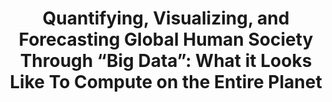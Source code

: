 ---
dateStart: 2016-03-21
dateEnd: 2016-03-21
title: "Quantifying, Visualizing, and Forecasting Global Human Society Through “Big Data”: What it Looks Like To Compute on the Entire Planet"
venue: "CNS Center, Indiana University"
organizer: Lisel Record
credit: "Places & Spaces"
city: Bloomington
state: IN
country: USA
pdfLink: 20160321-talks- kalevleetaru-big-data.pdf
venueImages:
 - sm: image01.sm.jpg
   lg: image01.lg.jpg
 - sm: image02.sm.jpg
   lg: image02.lg.jpg
 - sm: image03.sm.jpg
   lg: image03.lg.jpg
 - sm: image04.sm.jpg
   lg: image04.lg.jpg
 - sm: image05.sm.jpg
   lg: image05.lg.jpg
 - sm: image06.sm.jpg
   lg: image06.lg.jpg
 - sm: image07.sm.jpg
   lg: image07.lg.jpg
 - sm: image08.sm.jpg
   lg: image08.lg.jpg
 - sm: image09.sm.jpg
   lg: image09.lg.jpg
---